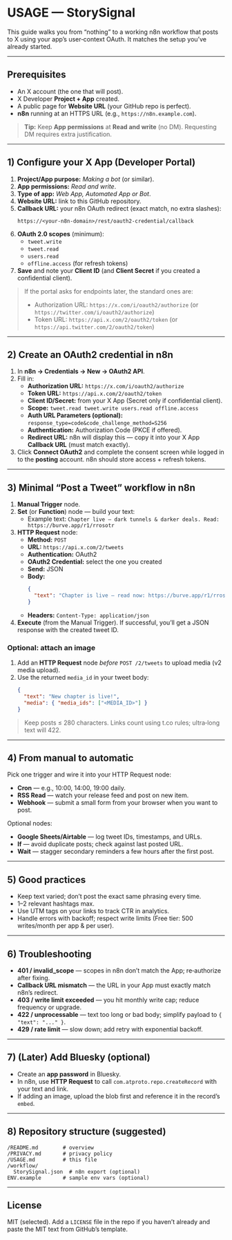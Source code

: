 # USAGE — StorySignal

This guide walks you from “nothing” to a working n8n workflow that posts to X using your app’s user‑context OAuth. It matches the setup you’ve already started.

---

## Prerequisites
- An X account (the one that will post).
- X Developer **Project + App** created.
- A public page for **Website URL** (your GitHub repo is perfect).
- **n8n** running at an HTTPS URL (e.g., `https://n8n.example.com`).

> **Tip:** Keep **App permissions** at **Read and write** (no DM). Requesting DM requires extra justification.

---

## 1) Configure your X App (Developer Portal)
1. **Project/App purpose:** *Making a bot* (or similar).
2. **App permissions:** *Read and write*.
3. **Type of app:** *Web App, Automated App or Bot*.
4. **Website URL:** link to this GitHub repository.
5. **Callback URL:** your n8n OAuth redirect (exact match, no extra slashes):
   ```
   https://<your-n8n-domain>/rest/oauth2-credential/callback
   ```
6. **OAuth 2.0 scopes** (minimum):
   - `tweet.write`
   - `tweet.read`
   - `users.read`
   - `offline.access` (for refresh tokens)
7. **Save** and note your **Client ID** (and **Client Secret** if you created a confidential client).

> If the portal asks for endpoints later, the standard ones are:
> - Authorization URL: `https://x.com/i/oauth2/authorize` (or `https://twitter.com/i/oauth2/authorize`)
> - Token URL: `https://api.x.com/2/oauth2/token` (or `https://api.twitter.com/2/oauth2/token`)

---

## 2) Create an OAuth2 credential in n8n
1. In **n8n → Credentials → New → OAuth2 API**.
2. Fill in:
   - **Authorization URL:** `https://x.com/i/oauth2/authorize`
   - **Token URL:** `https://api.x.com/2/oauth2/token`
   - **Client ID/Secret:** from your X App (Secret only if confidential client).
   - **Scope:** `tweet.read tweet.write users.read offline.access`
   - **Auth URL Parameters (optional):** `response_type=code&code_challenge_method=S256`
   - **Authentication:** Authorization Code (PKCE if offered).
   - **Redirect URL:** n8n will display this — copy it into your X App **Callback URL** (must match exactly).
3. Click **Connect OAuth2** and complete the consent screen while logged in to the **posting** account. n8n should store access + refresh tokens.

---

## 3) Minimal “Post a Tweet” workflow in n8n
1. **Manual Trigger** node.
2. **Set** (or **Function**) node — build your text:
   - Example text: `Chapter live — dark tunnels & darker deals. Read: https://burve.app/r1/rrosotr`
3. **HTTP Request** node:
   - **Method:** `POST`
   - **URL:** `https://api.x.com/2/tweets`
   - **Authentication:** OAuth2
   - **OAuth2 Credential:** select the one you created
   - **Send:** JSON
   - **Body:**
     ```json
     {
       "text": "Chapter is live — read now: https://burve.app/r1/rrosotr"
     }
     ```
   - **Headers:** `Content-Type: application/json`
4. **Execute** (from the Manual Trigger). If successful, you’ll get a JSON response with the created tweet ID.

### Optional: attach an image
1. Add an **HTTP Request** node *before* `POST /2/tweets` to upload media (v2 media upload).
2. Use the returned `media_id` in your tweet body:
   ```json
   {
     "text": "New chapter is live!",
     "media": { "media_ids": ["<MEDIA_ID>"] }
   }
   ```

> Keep posts ≤ 280 characters. Links count using t.co rules; ultra‑long text will 422.

---

## 4) From manual to automatic
Pick one trigger and wire it into your HTTP Request node:
- **Cron** — e.g., 10:00, 14:00, 19:00 daily.
- **RSS Read** — watch your release feed and post on new item.
- **Webhook** — submit a small form from your browser when you want to post.

Optional nodes:
- **Google Sheets/Airtable** — log tweet IDs, timestamps, and URLs.
- **If** — avoid duplicate posts; check against last posted URL.
- **Wait** — stagger secondary reminders a few hours after the first post.

---

## 5) Good practices
- Keep text varied; don’t post the exact same phrasing every time.
- 1–2 relevant hashtags max.
- Use UTM tags on your links to track CTR in analytics.
- Handle errors with backoff; respect write limits (Free tier: 500 writes/month per app & per user).

---

## 6) Troubleshooting
- **401 / invalid_scope** — scopes in n8n don’t match the App; re‑authorize after fixing.
- **Callback URL mismatch** — the URL in your App must exactly match n8n’s redirect.
- **403 / write limit exceeded** — you hit monthly write cap; reduce frequency or upgrade.
- **422 / unprocessable** — text too long or bad body; simplify payload to `{ "text": "..." }`.
- **429 / rate limit** — slow down; add retry with exponential backoff.

---

## 7) (Later) Add Bluesky (optional)
- Create an **app password** in Bluesky.
- In n8n, use **HTTP Request** to call `com.atproto.repo.createRecord` with your text and link.
- If adding an image, upload the blob first and reference it in the record’s `embed`.

---

## 8) Repository structure (suggested)
```
/README.md        # overview
/PRIVACY.md       # privacy policy
/USAGE.md         # this file
/workflow/
  StorySignal.json  # n8n export (optional)
ENV.example       # sample env vars (optional)
```

---

## License
MIT (selected). Add a `LICENSE` file in the repo if you haven’t already and paste the MIT text from GitHub’s template.

